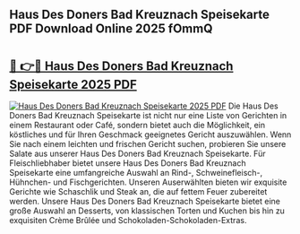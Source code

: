 ## Haus Des Doners Bad Kreuznach Speisekarte PDF Download Online 2025 fOmmQ

# <h2><a href="http://gc892c.nevu.top/?p=Haus+Des+Doners+Bad+Kreuznach+Speisekarte">🔗 👉🔴 Haus Des Doners Bad Kreuznach Speisekarte 2025 PDF</a></h2>

[![Haus Des Doners Bad Kreuznach Speisekarte 2025 PDF](https://i.imgur.com/dBaPXMq.png)](http://gc892c.nevu.top/?p=Haus+Des+Doners+Bad+Kreuznach+Speisekarte)
Die Haus Des Doners Bad Kreuznach Speisekarte ist nicht nur eine Liste von Gerichten in einem Restaurant oder Café, sondern bietet auch die Möglichkeit, ein köstliches und für Ihren Geschmack geeignetes Gericht auszuwählen. Wenn Sie nach einem leichten und frischen Gericht suchen, probieren Sie unsere Salate aus unserer Haus Des Doners Bad Kreuznach Speisekarte. Für Fleischliebhaber bietet unsere Haus Des Doners Bad Kreuznach Speisekarte eine umfangreiche Auswahl an Rind-, Schweinefleisch-, Hühnchen- und Fischgerichten. Unseren Auserwählten bieten wir exquisite Gerichte wie Schaschlik und Steak an, die auf fettem Feuer zubereitet werden. Unsere Haus Des Doners Bad Kreuznach Speisekarte bietet eine große Auswahl an Desserts, von klassischen Torten und Kuchen bis hin zu exquisiten Crème Brûlée und Schokoladen-Schokoladen-Extras.

